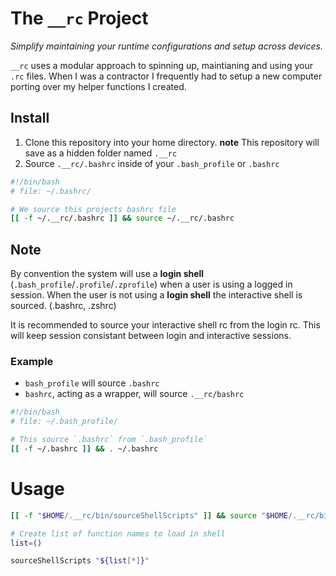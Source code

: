 # The `__rc` Project
_Simplify maintaining your runtime configurations and setup across devices._

`__rc` uses a modular approach to
spinning up, maintianing and using your `.rc` files. When I was a contractor I frequently had
to setup a new computer porting over my helper functions I created.

## Install
1. Clone this repository into your home directory.
   __note__ This repository will save as a hidden folder named `.__rc`
1. Source `.__rc/.bashrc` inside of your `.bash_profile` or `.bashrc`

```bash
#!/bin/bash
# file: ~/.bashrc/

# We source this projects bashrc file
[[ -f ~/.__rc/.bashrc ]] && source ~/.__rc/.bashrc

```

## Note

By convention the system will use a **login shell** (`.bash_profile`/`.profile`/`.zprofile`) when a user is using a
logged in session. When the user is not using a **login shell** the interactive shell is sourced.  (.bashrc, .zshrc)

It is recommended to source your interactive shell rc from the login rc. This
will keep session consistant between login and interactive sessions.

### Example
- `bash_profile` will source `.bashrc`
- `bashrc`, acting as a wrapper, will source `.__rc/bashrc`

```bash
#!/bin/bash
# file: ~/.bash_profile/

# This source `.bashrc` from `.bash_profile`
[[ -f ~/.bashrc ]] && . ~/.bashrc
```
# Usage

```bash
[[ -f "$HOME/.__rc/bin/sourceShellScripts" ]] && source "$HOME/.__rc/bin/sourceShellScripts"

# Create list of function names to load in shell
list=()

sourceShellScripts "${list[*]}"
```
